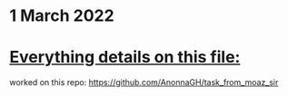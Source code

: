 # 1 March 2022
# [Everything details on this file:](https://docs.google.com/document/d/1xfld0s6ORm8i2sXm-0Dubd1rZ8U5pwhG1fGq5AK2QdM/edit?usp=sharing)

worked on this repo:
https://github.com/AnonnaGH/task_from_moaz_sir
